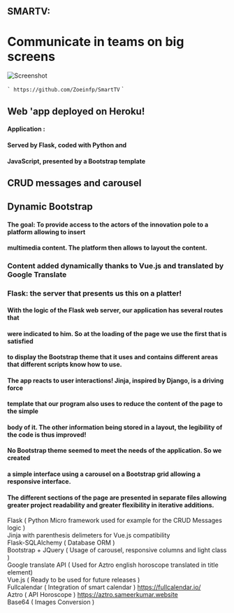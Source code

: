 ## SMARTV:

# Communicate in teams on big screens

![Screenshot](https://user-images.githubusercontent.com/15839150/51800588-9cbec280-2231-11e9-96d7-2da9e0438c2c.PNG)

`` `
https://github.com/Zoeinfp/SmartTV
`` `
## Web 'app deployed on Heroku!

#### Application :

#### Served by Flask, coded with Python and

#### JavaScript, presented by a Bootstrap template 

## CRUD messages and carousel

## Dynamic Bootstrap

#### The goal: To provide access to the actors of the innovation pole to a platform allowing to insert

#### multimedia content. The platform then allows to layout the content.

### Content added dynamically thanks to Vue.js and translated by Google Translate

### Flask: the server that presents us this on a platter!

#### With the logic of the Flask web server, our application has several routes that

#### were indicated to him. So at the loading of the page we use the first that is satisfied

#### to display the Bootstrap theme that it uses and contains different areas that different scripts know how to use.

#### The app reacts to user interactions! Jinja, inspired by Django, is a driving force

#### template that our program also uses to reduce the content of the page to the simple

#### body of it. The other information being stored in a layout, the legibility of the code is thus improved!

#### No Bootstrap theme seemed to meet the needs of the application. So we created

#### a simple interface using a carousel on a Bootstrap grid allowing a responsive interface.


#### The different sections of the page are presented in separate files allowing greater project readability and greater flexibility in iterative additions.
Flask  ( Python Micro framework used for example for the CRUD Messages logic )   
Jinja with parenthesis delimeters for Vue.js compatibility   
Flask-SQLAlchemy ( Database ORM )  
Bootstrap + JQuery ( Usage of carousel, responsive columns and light class )  
Google translate API ( Used for Aztro english horoscope translated in title element)  
Vue.js ( Ready to be used for future releases )  
Fullcalendar ( Integration of smart calendar ) https://fullcalendar.io/  
Aztro ( API Horoscope ) https://aztro.sameerkumar.website  
Base64 ( Images Conversion )  


